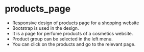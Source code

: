 # products_page
* Responsive design of products page for a shopping website
* Bootstrap is used in the design.
* It is a page for perfume products of a cosmetics website.
* Product group can be selected in the left menu.
* You can click on the products and go to the relevant page.